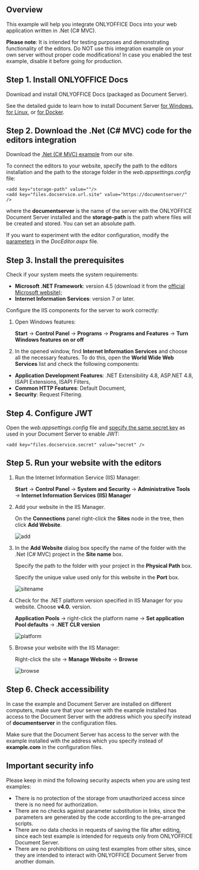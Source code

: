 ## Overview

This example will help you integrate ONLYOFFICE Docs into your web application written in .Net (C# MVC).

**Please note**: It is intended for testing purposes and demonstrating functionality of the editors. Do NOT use this integration example on your own server without proper code modifications! In case you enabled the test example, disable it before going for production.

## Step 1. Install ONLYOFFICE Docs

Download and install ONLYOFFICE Docs (packaged as Document Server).

See the detailed guide to learn how to install Document Server [for Windows](https://helpcenter.onlyoffice.com/installation/docs-developer-install-windows.aspx), [for Linux](https://helpcenter.onlyoffice.com/installation/docs-developer-install-ubuntu.aspx), or [for Docker](https://helpcenter.onlyoffice.com/server/developer-edition/docker/docker-installation.aspx).

## Step 2. Download the .Net (C# MVC) code for the editors integration

Download the [.Net (C# MVC) example](https://api.onlyoffice.com/docs/docs-api/samples/language-specific-examples/) from our site.

To connect the editors to your website, specify the path to the editors installation and the path to the storage folder in the *web.appsettings.config* file:
```
<add key="storage-path" value=""/>
<add key="files.docservice.url.site" value="https://documentserver/" />
```
where the **documentserver** is the name of the server with the ONLYOFFICE Document Server installed and the **storage-path** is the path where files will be created and stored. You can set an absolute path.

If you want to experiment with the editor configuration, modify the [parameters](https://api.onlyoffice.com/docs/docs-api/usage-api/advanced-parameters/) in the *DocEditor.aspx* file.

## Step 3. Install the prerequisites
Сheck if your system meets the system requirements:
* **Microsoft .NET Framework**: version 4.5 (download it from the [official Microsoft website](https://www.microsoft.com/en-US/download/details.aspx?id=30653));
* **Internet Information Services**: version 7 or later.

Configure the IIS components for the server to work correctly:
1.	Open Windows features:

	**Start** -> **Control Panel** -> **Programs** -> **Programs and Features** -> **Turn Windows features on or off**

2. In the opened window, find **Internet Information Services** and choose all the necessary features. To do this, open the **World Wide Web Services** list and check the following components:
* **Application Development Features**: .NET Extensibility 4.8, ASP.NET 4.8, ISAPI Extensions, ISAPI Filters,
* **Common HTTP Features**: Default Document,
* **Security**: Request Filtering.

## Step 4. Configure JWT 

Open the *web.appsettings.config* file and [specify the same secret key](https://helpcenter.onlyoffice.com/installation/docs-configure-jwt.aspx) as used in your Document Server to enable JWT: 

```
<add key="files.docservice.secret" value="secret" />
```

## Step 5. Run your website with the editors
1. Run the Internet Information Service (IIS) Manager:

	**Start** -> **Control Panel** -> **System and Security** -> **Administrative Tools** -> **Internet Information Services (IIS) Manager**
2. Add your website in the IIS Manager.

	On the **Connections** panel right-click the **Sites** node in the tree, then click **Add Website**.

	![add](screenshots/add.png)
3. In the **Add Website** dialog box specify the name of the folder with the .Net (C# MVC) project in the **Site name** box.

	Specify the path to the folder with your project in the **Physical Path** box.

	Specify the unique value used only for this website in the **Port** box.

	![sitename](screenshots/sitename.png)
4. Check for the .NET platform version specified in IIS Manager for you website. Choose **v4.0.** version.
	
	**Application Pools** -> right-click the platform name -> **Set application Pool defaults** -> **.NET CLR version**

	![platform](screenshots/platform.png)
5. Browse your website with the IIS Manager:

	Right-click the site -> **Manage Website** -> **Browse**

	![browse](screenshots/browse.png)

## Step 6. Check accessibility

In case the example and Document Server are installed on different computers, make sure that your server with the example installed has access to the Document Server with the address which you specify instead of **documentserver** in the configuration files. 

Make sure that the Document Server has access to the server with the example installed with the address which you specify instead of **example.com** in the configuration files.

## Important security info

Please keep in mind the following security aspects when you are using test examples:

* There is no protection of the storage from unauthorized access since there is no need for authorization.
* There are no checks against parameter substitution in links, since the parameters are generated by the code according to the pre-arranged scripts.
* There are no data checks in requests of saving the file after editing, since each test example is intended for requests only from ONLYOFFICE Document Server.
* There are no prohibitions on using test examples from other sites, since they are intended to interact with ONLYOFFICE Document Server from another domain.